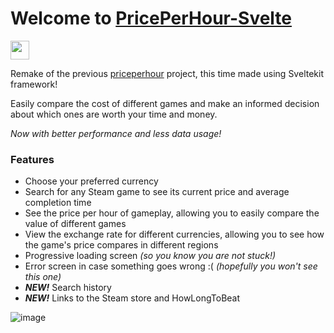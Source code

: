 # Welcome to <a href='https://priceperhour-svelte.vercel.app/'>PricePerHour-Svelte</a>

<img src="https://img.shields.io/badge/Sveltekit-3C005A?style=for-the-badge&logo=svelte&logoColor=white" height=30>

<p>Remake of the previous <a href='https://github.com/ihascats/priceperhour'>priceperhour</a> project, this time made using Sveltekit framework!</p>

<p>Easily compare the cost of different games and make an informed decision about which ones are worth your time and money.</p>

_Now with better performance and less data usage!_

### Features

<ul>
  <li>Choose your preferred currency</li>
  <li>Search for any Steam game to see its current price and average completion time</li>
  <li>See the price per hour of gameplay, allowing you to easily compare the value of different games</li>
  <li>View the exchange rate for different currencies, allowing you to see how the game's price compares in different regions</li>
  <li>Progressive loading screen <i>(so you know you are not stuck!)</i></li>
  <li>Error screen in case something goes wrong :( <i>(hopefully you won't see this one)</i></li>
  <li><strong><i>NEW!</i></strong> Search history</li>
  <li><strong><i>NEW!</i></strong> Links to the Steam store and HowLongToBeat</li>
</ul>

![image](https://user-images.githubusercontent.com/94207512/229289073-0091cabf-07bd-4fe0-a903-3bc9b18bb9e9.png)
